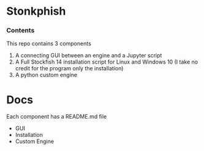 # Stonkphish

### Contents 
This repo contains 3 components 

1. A connecting GUI between an engine and a Jupyter script
2. A Full Stockfish 14 installation script for Linux and Windows 10 (I take no credit for the program only the installation) 
3. A python custom engine 

# Docs 
Each component has a README.md file

- GUI
- Installation
- Custom Engine
